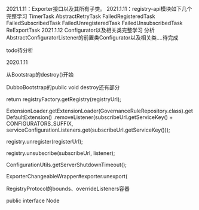 2021.1.11：Exporter接口以及其所有子类。
2021.1.11：registry-api模块如下几个完整学习
    TimerTask
    AbstractRetryTask
    FailedRegisteredTask
    FailedSubscribedTask
    FailedUnregisteredTask
    FailedUnsubscribedTask
    ReExportTask
2021.1.12 Configurator以及相关类完整学习
分析AbstractConfiguratorListener的前置类Configurator以及相关类....待完成



todo待分析

2020.1.11 

从Bootstrap的destroy()开始

DubboBootstrap的public void destroy还有部分

return registryFactory.getRegistry(registryUrl);

ExtensionLoader.getExtensionLoader(GovernanceRuleRepository.class).getDefaultExtension()
        .removeListener(subscribeUrl.getServiceKey() + CONFIGURATORS_SUFFIX,
                serviceConfigurationListeners.get(subscribeUrl.getServiceKey()));


registry.unregister(registerUrl);


registry.unsubscribe(subscribeUrl, listener);


ConfigurationUtils.getServerShutdownTimeout();


ExporterChangeableWrapper#exporter.unexport(

RegistryProtocol的bounds、overrideListeners容器

public interface Node




